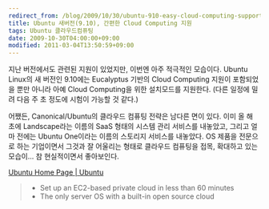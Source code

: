 ```yaml
---
redirect_from: /blog/2009/10/30/ubuntu-910-easy-cloud-computing-support/
title: Ubuntu 새버전(9.10), 간편한 Cloud Computing 지원
tags: Ubuntu 클라우드컴퓨팅
date: 2009-10-30T04:00:00+09:00
modified: 2011-03-04T13:50:59+09:00
---
```

지난 버전에서도 관련된 지원이 있었지만, 이번엔 아주 적극적인 모습이다.
Ubuntu Linux의 새 버전인 9.10에는 Eucalyptus 기반의 Cloud Computing 지원이
포함되었을 뿐만 아니라 아예 Cloud Computing을 위한 설치모드를 지원한다.
(다른 일정에 밀려 다음 주 초 정도에 시험이 가능할 것 같다.)

어쨌든, Canonical/Ubuntu의 클라우드 컴퓨팅 전략은 남다른 면이 있다. 이미
올 해 초에 Landscape라는 이름의 SaaS 형태의 시스템 관리 서비스를 내놓았고,
그리고 얼마 전에는 Ubuntu One이라는 이름의 스토리지 서비스를 내놓았다.
OS 제품을 전문으로 하는 기업이면서 그것과 잘 어울리는 형태로 클라우드
컴퓨팅을 접목, 확대하고 있는 모습이... 참 현실적이면서 좋아보인다.

[Ubuntu Home Page \| Ubuntu](http://www.ubuntu.com/)

> * Set up an EC2-based private cloud in less than 60 minutes
> * The only server OS with a built-in open source cloud

